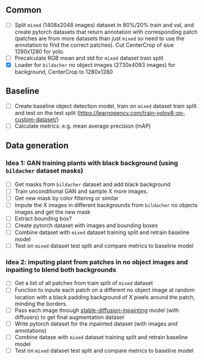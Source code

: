 ## Common
- [ ] Split `mixed` (1408x2048 images) dataset in 80%/20% train and val, and create pytorch datasets that return annotation with corresponding patch (patches are from more datasets than just `mixed` so need to use the annotation to find the correct patches). Cut CenterCrop of siue 1280x1280 for yolo.
- [ ] Precalculate RGB mean and std for `mixed` dataset train split
- [x] Loader for `bildacher` no object images (2730x4093 images) for background, CenterCrop to 1280x1280

## Baseline
- [ ] Create baseline object detection model, train on `mixed` dataset train split and test on the test split (https://learnopencv.com/train-yolov8-on-custom-dataset/)
- [ ] Calculate metrics: e.g. mean average precision (mAP)

## Data generation
### Idea 1: GAN training plants with black background (using `bildacher` dataset masks)
- [ ] Get masks from `bildacher` dataset and add black background
- [ ] Train unconditional GAN and sample X more images.
- [ ] Get new mask by color filtering or similar
- [ ] Impute the X images in different backgrounds from `bildacher` no objects images and get the new mask
- [ ] Extract bounding box?
- [ ] Create pytorch dataset with images and bounding boxes
- [ ] Combine dataset with `mixed` dataset training split and retrain baseline model
- [ ] Test on `mixed` dataset test split and compare metrics to baseline model

### Idea 2: imputing plant from patches in no object images and inpaiting to blend both backgrounds
- [ ] Get a list of all patches from train split of `mixed` dataset
- [ ] Function to inpute each patch on a different no object image at random location with a black padding background of X pixels around the patch, minding the borders.
- [ ] Pass each image through [stable-diffusion-inpainting](https://huggingface.co/runwayml/stable-diffusion-inpainting) model (with diffusers) to get final augmentation dataset
- [ ] Write pytorch dataset for the inpainted dataset (with images and annotations)
- [ ] Combine datase with `mixed` dataset training split and retrain baseline model
- [ ] Test on `mixed` dataset test split and compare metrics to baseline model
